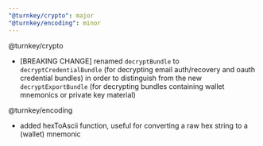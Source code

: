 ```yaml
---
"@turnkey/crypto": major
"@turnkey/encoding": minor
---
```


@turnkey/crypto

- [BREAKING CHANGE] renamed `decryptBundle` to `decryptCredentialBundle` (for decrypting email auth/recovery and oauth credential bundles) in order to distinguish from the new `decryptExportBundle` (for decrypting bundles containing wallet mnemonics or private key material)

@turnkey/encoding

- added hexToAscii function, useful for converting a raw hex string to a (wallet) mnemonic
